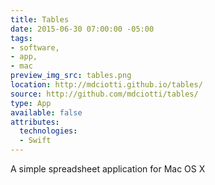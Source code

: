 ```yaml
---
title: Tables
date: 2015-06-30 07:00:00 -05:00
tags:
- software,
- app,
- mac
preview_img_src: tables.png
location: http://mdciotti.github.io/tables/
source: http://github.com/mdciotti/tables/
type: App
available: false
attributes:
  technologies:
  - Swift
---
```


A simple spreadsheet application for Mac OS X
